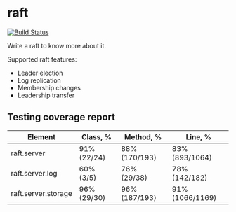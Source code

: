 # raft

[![Build Status](https://travis-ci.com/ylgrgyq/raft.svg?branch=master)](https://travis-ci.com/ylgrgyq/raft)

Write a raft to know more about it.

Supported raft features:
- Leader election
- Log replication
- Membership changes
- Leadership transfer

## Testing coverage report

Element | Class, % | Method, % | Line, % 
------- | -------- | --------- | ----------
raft.server	| 91% (22/24)	| 88% (170/193)	| 83% (893/1064)
raft.server.log | 	60% (3/5) |	76% (29/38)	| 78% (142/182)
raft.server.storage	 | 96% (29/30) |	96% (187/193) |	91% (1066/1169)

